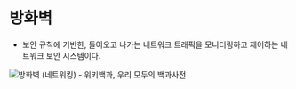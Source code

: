 # 방화벽

* 보안 규칙에 기반한, 들어오고 나가는 네트워크 트래픽을 모니터링하고 제어하는 네트워크 보안 시스템이다.

  

![방화벽 (네트워킹) - 위키백과, 우리 모두의 백과사전](https://upload.wikimedia.org/wikipedia/commons/5/5b/Firewall.png)

